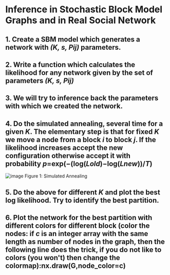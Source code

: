 # Inference in Stochastic Block Model Graphs and in Real Social Network

## 1. Create a SBM model which generates a network with _(K, s, Pij)_ parameters.
## 2. Write a function which calculates the likelihood for any network given by the set of parameters _(K, s, Pij)_
## 3. We will try to inference back the parameters with which we created the network.
## 4. Do the simulated annealing, several time for a given _K_. The elementary step is that for fixed _K_ we move a node from a block _i_ to block _j_. If the likelihood increases accept the new configuration otherwise accept it with probability _p_=exp(−(log(_Lold_)−log(_Lnew_))/_T_)

![image](https://github.com/eva-vision/Stochastic-Block-Model-Inference-Graphs/assets/52841811/78d969ff-408b-4d85-ab85-dfb7b067ee6d)
Figure 1: Simulated Annealing

## 5. Do the above for different _K_ and plot the best log likelihood. Try to identify the best partition.
## 6. Plot the network for the best partition with different colors for different block (color the nodes: if _c_ is an integer array with the same length as number of nodes in the graph, then the following line does the trick, if you do not like to colors (you won't) then change the colormap):nx.draw(G,node_color=c)

